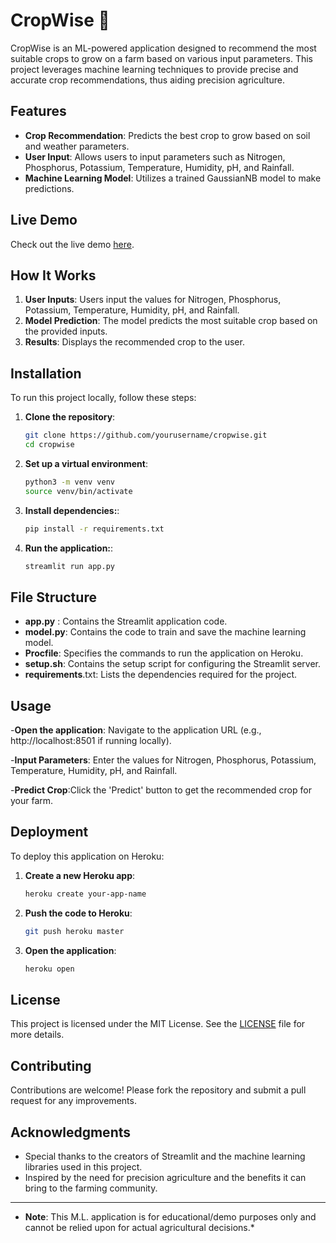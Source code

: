 # CropWise 🌿

CropWise is an ML-powered application designed to recommend the most suitable crops to grow on a farm based on various input parameters. This project leverages machine learning techniques to provide precise and accurate crop recommendations, thus aiding precision agriculture.

## Features

- **Crop Recommendation**: Predicts the best crop to grow based on soil and weather parameters.
- **User Input**: Allows users to input parameters such as Nitrogen, Phosphorus, Potassium, Temperature, Humidity, pH, and Rainfall.
- **Machine Learning Model**: Utilizes a trained GaussianNB model to make predictions.

## Live Demo

Check out the live demo [here](https://akash-cropwise-625097d1df01.herokuapp.com/).

## How It Works

1. **User Inputs**: Users input the values for Nitrogen, Phosphorus, Potassium, Temperature, Humidity, pH, and Rainfall.
2. **Model Prediction**: The model predicts the most suitable crop based on the provided inputs.
3. **Results**: Displays the recommended crop to the user.

## Installation

To run this project locally, follow these steps:

1. **Clone the repository**:
   ```sh
   git clone https://github.com/yourusername/cropwise.git
   cd cropwise

2. **Set up a virtual environment**:
   ```sh
   python3 -m venv venv
   source venv/bin/activate

3. **Install dependencies:**:
   ```sh
   pip install -r requirements.txt

4. **Run the application:**:
   ```sh
   streamlit run app.py

## File Structure
- **app.py** : Contains the Streamlit application code.
- **model.py**: Contains the code to train and save the machine learning model.
- **Procfile**: Specifies the commands to run the application on Heroku.
- **setup.sh**: Contains the setup script for configuring the Streamlit server.
- **requirements**.txt: Lists the dependencies required for the project.

## Usage
-**Open the application**:
Navigate to the application URL (e.g., http://localhost:8501 if running locally).

-**Input Parameters**: Enter the values for Nitrogen, Phosphorus, Potassium, Temperature, Humidity, pH, and Rainfall.

-**Predict Crop**:Click the 'Predict' button to get the recommended crop for your farm.

## Deployment

To deploy this application on Heroku:

1. **Create a new Heroku app**:
   ```sh
   heroku create your-app-name

2. **Push the code to Heroku**:
   ```sh
   git push heroku master

3. **Open the application**:
   ```sh
   heroku open


## License
This project is licensed under the MIT License. See the [LICENSE](LICENSE) file for more details.

## Contributing
Contributions are welcome! Please fork the repository and submit a pull request for any improvements.

## Acknowledgments
- Special thanks to the creators of Streamlit and the machine learning libraries used in this project.
- Inspired by the need for precision agriculture and the benefits it can bring to the farming community.

-----------------------------------------------------------------

- **Note**: This M.L. application is for educational/demo purposes only and cannot be relied upon for actual agricultural decisions.*